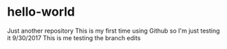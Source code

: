 # hello-world
Just another repository
This is my first time using Github so I'm just testing it
9/30/2017 This is me testing the branch edits
